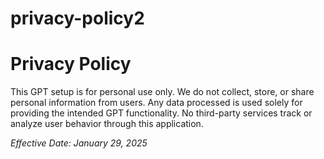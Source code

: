 # privacy-policy2
# Privacy Policy

This GPT setup is for personal use only. We do not collect, store, or share personal information from users. 
Any data processed is used solely for providing the intended GPT functionality. 
No third-party services track or analyze user behavior through this application.

*Effective Date: January 29, 2025*
